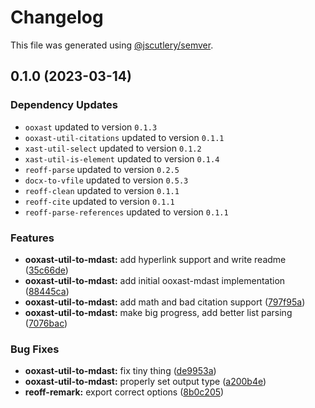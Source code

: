 # Changelog

This file was generated using [@jscutlery/semver](https://github.com/jscutlery/semver).

## 0.1.0 (2023-03-14)

### Dependency Updates

- `ooxast` updated to version `0.1.3`
- `ooxast-util-citations` updated to version `0.1.1`
- `xast-util-select` updated to version `0.1.2`
- `xast-util-is-element` updated to version `0.1.4`
- `reoff-parse` updated to version `0.2.5`
- `docx-to-vfile` updated to version `0.5.3`
- `reoff-clean` updated to version `0.1.1`
- `reoff-cite` updated to version `0.1.1`
- `reoff-parse-references` updated to version `0.1.1`

### Features

- **ooxast-util-to-mdast:** add hyperlink support and write readme ([35c66de](https://github.com/TrialAndErrorOrg/parsers/commit/35c66debe846f30fb88122f2cdea085e39c32c26))
- **ooxast-util-to-mdast:** add initial ooxast-mdast implementation ([88445ca](https://github.com/TrialAndErrorOrg/parsers/commit/88445caf759f9bb4d668789e2146050240cd9012))
- **ooxast-util-to-mdast:** add math and bad citation support ([797f95a](https://github.com/TrialAndErrorOrg/parsers/commit/797f95addd245a57b7b79223698b446d97e1ec5b))
- **ooxast-util-to-mdast:** make big progress, add better list parsing ([7076bac](https://github.com/TrialAndErrorOrg/parsers/commit/7076bac9b39ae9aea05b9725f877d5a19b0bfc02))

### Bug Fixes

- **ooxast-util-to-mdast:** fix tiny thing ([de9953a](https://github.com/TrialAndErrorOrg/parsers/commit/de9953ad0e26633c38b4df0e72efd52019677867))
- **ooxast-util-to-mdast:** properly set output type ([a200b4e](https://github.com/TrialAndErrorOrg/parsers/commit/a200b4ee819e2421f059d6d983c1b14f037fb68c))
- **reoff-remark:** export correct options ([8b0c205](https://github.com/TrialAndErrorOrg/parsers/commit/8b0c2055ae6dcaa41c09c7d53624379f69ca5e52))
